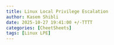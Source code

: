 ```yaml
---
title: Linux Local Privilege Escalation
author: Kasem Shibli
date: 2025-10-27 19:41:00 +/-TTTT
categories: [CheetSheets]
tags: [Linux LPE]
---
```


